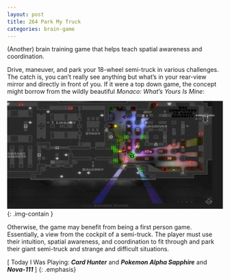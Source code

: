 ```yaml
---
layout: post
title: 264 Park My Truck
categories: brain-game
---
```

(Another) brain training game that helps teach spatial awareness and coordination.

Drive, maneuver, and park your 18-wheel semi-truck in various challenges.  The catch is, you can’t really see anything but what’s in your rear-view mirror and directly in front of you.  If it were a top down game, the concept might borrow from the wildly beautiful *Monaco: What’s Yours Is Mine*:

![Monaco](/img/games/264_Park_My_Truck.png "Monaco"){: .img-contain }

Otherwise, the game may benefit from being a first person game.  Essentially, a view from the cockpit of a semi-truck.  The player must use their intuition, spatial awareness, and coordination to fit through and park their giant semi-truck and strange and difficult situations.

[ Today I Was Playing: ***Card Hunter*** and ***Pokemon Alpha Sapphire*** and ***Nova-111*** ]
{: .emphasis}

